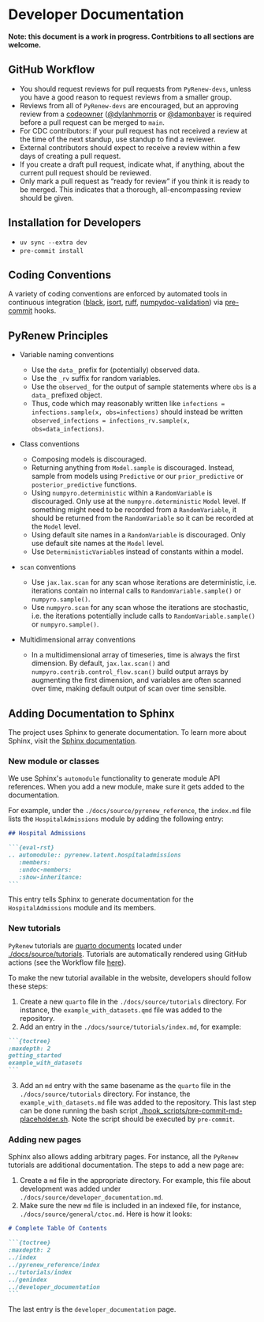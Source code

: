 # Developer Documentation

**Note: this document is a work in progress. Contrbitions to all sections are welcome.**

## GitHub Workflow

- You should request reviews for pull requests from `PyRenew-devs`, unless you have a good reason to request reviews from a smaller group.
- Reviews from all of `PyRenew-devs` are  encouraged, but an approving review from a [codeowner](https://github.com/CDCgov/PyRenew/blob/main/.github/CODEOWNERS) ([@dylanhmorris](https://github.com/dylanhmorris) or [@damonbayer](https://github.com/damonbayer) is required before a pull request can be merged to `main`.
- For CDC contributors: if your pull request has not received a review at the time of the next standup, use standup to find a reviewer.
- External contributors should expect to receive a review within a few days of creating a pull request.
- If you create a draft pull request, indicate what, if anything, about the current pull request should be reviewed.
- Only mark a pull request as “ready for review” if you think it is ready to be merged. This indicates that a thorough, all-encompassing review should be given.

## Installation for Developers

- `uv sync --extra dev`
- `pre-commit install`

## Coding Conventions

A variety of coding conventions are enforced by automated tools in continuous integration ([black](https://github.com/psf/black), [isort](https://github.com/PyCQA/isort), [ruff](https://github.com/astral-sh/ruff), [numpydoc-validation](https://github.com/numpy/numpydoc)) via [pre-commit](https://github.com/pre-commit/pre-commit) hooks.

## PyRenew Principles

- Variable naming conventions

  - Use the `data_` prefix for (potentially) observed data.
  - Use the `_rv` suffix for random variables.
  - Use the `observed_` for the output of sample statements where `obs` is a `data_` prefixed object.
  - Thus, code which may reasonably written like `infections = infections.sample(x, obs=infections)` should instead be written `observed_infections = infections_rv.sample(x, obs=data_infections)`.

- Class conventions

  - Composing models is discouraged.
  - Returning anything from `Model.sample` is discouraged. Instead, sample from models using `Predictive` or our `prior_predictive` or `posterior_predictive` functions.
  - Using `numpyro.deterministic` within a `RandomVariable` is discouraged. Only use at the `numpyro.deterministic` `Model` level. If something might need to be recorded from a `RandomVariable`, it should be returned from the `RandomVariable` so it can be recorded at the `Model` level.
  - Using default site names in a `RandomVariable` is discouraged. Only use default site names at the `Model` level.
  - Use `DeterministicVariable`s instead of constants within a model.

- `scan` conventions

  - Use `jax.lax.scan` for any scan whose iterations are deterministic, i.e. iterations contain no internal calls to `RandomVariable.sample()` or `numpyro.sample()`.
  - Use `numpyro.scan` for any scan whose the iterations are stochastic, i.e. the iterations potentially include calls to `RandomVariable.sample()` or `numpyro.sample()`.

- Multidimensional array conventions

  - In a multidimensional array of timeseries, time is always the first dimension. By default, `jax.lax.scan()` and `numpyro.contrib.control_flow.scan()` build output arrays by augmenting the first dimension, and variables are often scanned over time, making default output of scan over time sensible.

## Adding Documentation to Sphinx

The project uses Sphinx to generate documentation. To learn more about Sphinx, visit the [Sphinx documentation](https://www.sphinx-doc.org/en/master/).

### New module or classes
We use Sphinx's `automodule` functionality to generate module API references. When you add a new module, make sure it gets added to the documentation.

For example, under the `./docs/source/pyrenew_reference`, the `index.md` file lists the `HospitalAdmissions` module by adding the following entry:

````markdown
## Hospital Admissions

```{eval-rst}
.. automodule:: pyrenew.latent.hospitaladmissions
   :members:
   :undoc-members:
   :show-inheritance:
```
````

This entry tells Sphinx to generate documentation for the `HospitalAdmissions` module and its members.

### New tutorials

`PyRenew` tutorials are [quarto documents](https://quarto.org) located under [./docs/source/tutorials](https://github.com/CDCgov/PyRenew/tree/main/docs/source/tutorials). Tutorials are automatically rendered using GitHub actions (see the Workflow file [here](https://github.com/CDCgov/PyRenew/actions/workflows/website.yaml)).

To make the new tutorial available in the website, developers should follow these steps:

1. Create a new `quarto` file in the `./docs/source/tutorials` directory. For instance, the `example_with_datasets.qmd` file was added to the repository.
2. Add an entry in the `./docs/source/tutorials/index.md`, for example:

````markdown
```{toctree}
:maxdepth: 2
getting_started
example_with_datasets
```
````

3. Add an `md` entry with the same basename as the `quarto` file in the `./docs/source/tutorials` directory. For instance, the `example_with_datasets.md` file was added to the repository. This last step can be done running the bash script [./hook_scripts/pre-commit-md-placeholder.sh](https://github.com/CDCgov/PyRenew/blob/main/hook_scripts/pre-commit-md-placeholder.sh). Note the script should be executed by `pre-commit`.

### Adding new pages

Sphinx also allows adding arbitrary pages. For instance, all the `PyRenew` tutorials are additional documentation. The steps to add a new page are:

1. Create a `md` file in the appropriate directory. For example, this file about development was added under `./docs/source/developer_documentation.md`.
2. Make sure the new `md` file is included in an indexed file, for instance, `./docs/source/general/ctoc.md`. Here is how it looks:

````markdown
# Complete Table Of Contents

```{toctree}
:maxdepth: 2
../index
../pyrenew_reference/index
../tutorials/index
../genindex
../developer_documentation
```
````

The last entry is the `developer_documentation` page.
